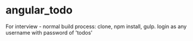 # angular_todo
For interview - normal build process: clone, npm install, gulp. login as  any username with password of 'todos'
